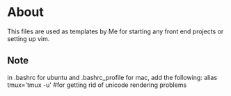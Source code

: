 # About

This files are used as templates by Me for starting any front end projects or setting up vim.

## Note

in .bashrc for ubuntu and .bashrc_profile for mac,
add the following:
alias tmux='tmux -u' #for getting rid of unicode rendering problems

